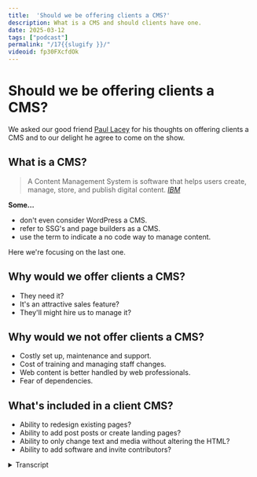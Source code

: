 ```yaml
---
title:  'Should we be offering clients a CMS?'
description: What is a CMS and should clients have one.
date: 2025-03-12
tags: ["podcast"]
permalink: "/17{{slugify }}/"
videoid: fp30FXcfdOk
---
```


 # Should we be offering clients a CMS?

We asked our good friend [Paul Lacey](https://paullacey.digital/) for his thoughts on offering clients a CMS and to our delight he agree to come on the show.

## What is a CMS?

<blockquote>A Content Management System is software that helps users create, manage, store, and publish digital content.
<cite><a href="https://www.ibm.com/think/topics/content-management-system">IBM</a> </cite> </blockquote>

**Some...**

 - don't even consider WordPress a CMS.
 - refer to SSG's and page builders as a CMS.
 - use the term to indicate a no code way to manage content.

Here we're focusing on the last one.


 ##  Why would we offer clients a CMS?

 - They need it?
 - It's an attractive sales feature?
 - They'll might hire us to manage it?

  ##  Why would we not offer clients a CMS?

  - Costly set up, maintenance and support.
  - Cost of training and managing staff changes. 
  - Web content is better handled by web professionals.
  - Fear of dependencies.
  

  ## What's included in a client CMS?

  - Ability to redesign existing pages?
  - Ability to add post posts or create landing pages?
  - Ability to only change text and media without altering the HTML?
  - Ability to add software and invite contributors?

  <details> 
<summary> Transcript</summary>


[00:00:06] **Nathan Wrigley:** Hello there and welcome to the No Script Show. After a couple of YouTube only episodes, we are back with an audio chat.

And for those of you who are watching the video version, you will see that we've got the first ever guest for this show. And it's Paul Lacey. Paul is a good friend of ours from the world of WordPress. He is a UK designer with experience working with agencies and will be able to help us with today's topic.

And that topic is, should we be offering clients, a CMS. A CMS, of course stands for Content Management System. Paul, thanks for joining us. How you doing? I'm doing 

[00:00:39] **Paul Lacey:** good, thank you. I'm not sure if I'm gonna help that much though. 'cause I'm probably more confused than the two of you. Oh, I think that's gonna be hard, Tom, but you, yeah, but you're right.

I do live in the world where this is. This is all going on as such. So I'm in the trenches with WordPress and CMSs and agencies and clients and all that sort of stuff, but I'm utterly confused about it all at the same time about where it's going and AI and should we be doing this? I'm definitely aware that we're, that, I mean think actually, I dunno if you know this, but yesterday was the an, the 25th anniversary of the.com boom collapse, when the stock market, collapsed and stuff.

and then obviously we've rebuilt the web from there, but I think we've still probably. Started off with some extremely bad habits compared to how the web started and, here we are 25 years later in another existential crisis. 

[00:01:40] **Nathan Wrigley:** Yeah, there certainly gonna be a lot to talk about. I should, before we get stuck into it though, firstly introduce David.

How are you doing, David? Yeah, I'm good. 

[00:01:48] **David Waumsley:** I'll just come in and say why Paul is here because I was asking Paul because we know with the, history of the kind of episodes we've done here, I've, we've all worked in WordPress and we still use WordPress, but I've recently been trying to play around with static site generators and with WordPress you get this content management system anyway, so why not offer it to clients?

So I, hit a bit of a dilemma because now I started to play with a static site generator. If I wanna offer that same thing to clients, I have to add in. So it's really made me question again whether I need to. Going forward for my clients or not. So really that's why I went to Paul, because I know he is really looking after more clients than me and has more experience, particularly with the kind of agencies I'm thinking, should I just drop that all together with the CMSs for me, even though I was a big fan and it's created a lot of work for me, I'm actually thinking it would be extra work now.

So I, that was really how you came into it. It's a, an elaborate ruse really to get you on the show, Paul, but, so I'm pleased it works, 

[00:02:57] **Nathan Wrigley:** yeah. Okay. So yeah, that's great. Paul, just give us a quick bio actually that would be quite useful. Just tell us what you're doing currently, even though it might not necessarily overlap with what you're gonna talk about.

Maybe you're in a transition period or something like that, but what are you doing right now? What kind of work do you largely have? 

[00:03:13] **Paul Lacey:** Yeah, I'm probably a relatively typical, Fairly experienced web consultant, working mostly with WordPress, and I used to have an agency, a small one, like five people or something like that.

But I'm now just me prefer it like that. And probably my balance of skills is I'm a jack of all trades as such that I'll do design work, I'll do development work, I'll do consultancy. I don't do any of the marketing stuff. So none of the SEO, none of the pay per click, none of that sort of stuff.

So I'm all about creating the website. that's where I come in. And then in terms of my balance of what my work is, I probably, if I break it down by income percentage, for instance, I would say that half of my income is looking after. Around 60 or 70 websites on WordPress care plans and just being like a janitor or a gardener, picking out the weeds for those websites as such.

I'd say then another quar, another quarter would be, retainers working for a couple of, different companies. One of them is, beaver Builder, so I help them with design work and some of that sort of stuff. And then probably the final quarter is what would've been my a hundred percent, let's say five years ago, or a bit more, which is, a client comes along and wants a website and then you take them through and they come to you and you are apparently the answer to that.

So then you say, okay, and then, and they give you money and you make website, and then there's some kind of process that happens in between that is probably completely different depending on who's doing it and whether it's an agency or freelancer. What kind of things that agency or freelancer thinks about at the time?

as for me, I'm probably just trying to meet clients where they're at and trying to help guide them. And if I can see that they're completely delusional, then I'll just walk away before the project starts. If I can see that they're open to, and that, that they, what they want to do is communicate their brand and their product or whatever it might be.

Then I know I can help them. And I know that it's probably never gonna be perfect because there's so many different variables, but I'll do my best to take them from where they think they want to go and tweak them a little bit as we go along. So I think I'm, o I'm quite good. I think at what I do, I'm not the best.

but I've, my heart's in the right place and I've got some skills, so that's probably where I'm at. 

[00:05:51] **Nathan Wrigley:** Nice. Yeah, this entire podcast really is aimed at the building bit. We don't get into the marketing or the pay click or any of that stuff. It's all about the, pixels on the page, the HTML, the CSS, the JavaScript, and and interestingly, largely moving away from A CMS.

So this is an interesting conversation. I guess maybe we should start with the whole, what even is a CMS. that's obviously a moving target because what was true 10 years ago obviously isn't true today. But can I just throw that question out there and let's just see if we can define what a CMS is?

should we, I don't know. Should I go David first? What do you think? I was just wondering if you should bring up our 

[00:06:29] **David Waumsley:** show notes here. 'cause we've got a, an existing definition on here and I can read that out, which is according to IBM, and this is similar to other definitions. A content management system is software that helps users create, manage, store, and publish digital content.

Now, under that definition, I'd probably call my computer or even my mobile, A CMS, because, it can help me do all those things. That's true. I think, and I've put some things down on the show notes here, is that. Perhaps it depends on the context, which we're CMS. So I've put a note here that some don't even consider WordPress A CMS because of how, they might compare it to other CMSs that give you more outta the box choices with your custom fields.

Some refer to the thing that I've been moving to, which is a static site generator levity in my case, or page builders as a CMS, which I guess they are, under the definition. And I think the one we're using today, which is what we're focusing on because we've become responsible for it, is, using it to indicate a no code, way to manage content.

Something that we might give to clients. 

[00:07:50] **Nathan Wrigley:** yeah. Okay. Anything to add to that, Paul? 

[00:07:54] **Paul Lacey:** yeah, I think that's a good definition. Just, it's just, you can see that. How CMS is, especially this, if we just say a word, a website, CMS, if we narrow it down to that, how there's been so many different iterations o of that over the last 20 years and you can find a problem with every different concept of how that was done.

It's funny because you can look back and see how certain things were done, let's say 10 years ago in something like WordPress and think there's such good aspects of that, but the way that you had to build it was clunky. So that, so it seems that, the focus with the CMS should be content, but in the last 20 years it's been the CMS is there, but the focus is on code, or the focus is on accessibility, or the focus is on speed, or the focus becomes on design, which is probably where we're at now, where there's too much of a design layer in mixed in with it, which is where we're the problems.

[00:08:53] **David Waumsley:** Can I ask you a question? Just at the start of this. So if you were starting afresh now, in a way, which is what I'm doing now, do you think you would be, if it wasn't already there in WordPress, do you think you would be offering clients A CMS just off the top of your head? 

[00:09:11] **Paul Lacey:** so I guess if you could, the question to me, first of all, I'd be a plumber instead.

good answer. So if you remove the financial aspect, the financial pressure, yeah. Because essentially we are where we are with how, what people want as such. So if I was looking at what people want and I needed to make hay while the sun's shining, then I would probably do something similar to what I was doing now, if, I was looking ahead, I.

I would be focusing much more on the UX side of things, the more human side of things. And I'd be also probably looking at which sectors are, rocky at the moment. So I would, I know what you've been doing, David with, static site generations. I really envious that you are able to do that.

And I do feel stuck in WordPress. I'm institutionalized into WordPress, so if I could remove all the baggage, then I would want to reevaluate everything. And I may well come back to WordPress, but probably not for everything. And I would probably be able to, look at it as a tool that did a particular job very well in the right hands.

but it's definitely hugely problematic. And, the static site generators. To me, it feels like what WordPress was like before page builders without a database, with a CF page builder type scenario and stuff like that. That's what I've seen from systems like, sta I think it's called.

I'm not sure about the one that you use, the 11 t. Yeah. And, but yeah, no, I would, I want to do things differently actually. I do want to do things differently now, but it's so difficult to get out of lane. Yeah. Because there is a constant flow of, and the demand is to do things the way that everybody else is doing them.

That's what the clients seem to want as well. Yeah. 

[00:11:18] **Nathan Wrigley:** But also, you've probably got a heritage of SEO and what have you and You paint yourself into a bit of a corner, don't you, with all of these things. Yeah. And you're not always in 

[00:11:26] **Paul Lacey:** the driving seat as well. so being a website builder.

This isn't if you're a builder or a plumber or a, going back to that sort of trade or an electrician or sparky as they would be called. the plumber comes along and, or the, sparky, the electrician comes along and will point out issues that is wrong with your house that you, that a different person needs to solve, but they'll just tell you about it.

Whereas, a builder of a house tends to hire all of those people and pull 'em all together and they're running the show as such. So I find myself a lot of the time in the, I'm, I wasn't at the beginning of the conversation. I'm brought in and I just need to do the thing that I'm being told to do and then leave, and that's me done sort of thing.

So it's nice when you're not in that situation and you are leading, somebody comes to you and they're, ready for a clean slate. They say nothing has worked. And you can say, we do need marketing people, but I can definitely help you get this framework right from the beginning. But I find that to be a rarer, thing.

And I think that a lot of those people who have that good intent as a client get guled up by a bad agency. So that's the big problem for me. I think these are just tools that are being completely misused and corrupted. yeah. 

[00:12:49] **Nathan Wrigley:** Can I just interject a couple of things? So the first thing is, your, point Paul, about being slightly jealous of David.

I think David's managed to unlock some sort of creative future in which he's not constrained by A CMS. And it doesn't matter which CMS you're using, it brings constraints. It's, it's got benefits on the one hand and it's got constraints on the other. And WordPress, just like anything else, will paint you into a corner in certain respects.

And David's painting himself in the pixels on a page. Aspect of it. he can put anything anywhere and be led by, Figma can be his best friend. He doesn't have to worry about, what it will show. He can build that. But also, David, could you just scroll back up a little bit? I want to just address something inside the CMS thing, which I think we missed, which is the, helps users and I think that's, we'll come onto it in a minute, why we would use a CMS, but I think that's one of the big things about it, about using a CMS.

It's not the managing and storing of data. 'cause they all do that. They'll all store images, they'll store text, they'll lay out, with some templating engine, how it looks. But for me. The user bit is the crucial bit. It's the fact that it comes with all of that built in the authentication layer, the multi users, the permissions and all of that.

I think that's one of the crucial bits that kind of o often gets lost. And certainly on this show we ne we never talk about that 'cause we're all about the pixels on the page. But that's one of the nice things that WordPress brings out the box. Soon as you've installed it, you've got not the best implementation, but you've got a fairly decent implementation of users and permissions and roles and all of that kind of stuff.

So I just wanted to mention that. So with that being said, shall I, move us onto the next thing? So we've, I think we've explored what A CMS is. We've all stated our, case there. And then the next question that we were gonna raise was, why would we even offer it? And I think I've maybe just opened the door with that a little bit, talking about, Clients can log in. we're all familiar with that. Ev every client on earth has used some sort of social network where you go to a login page, you type in your password and username, and you can publish content in that way. And we're all familiar with that and we can share it and, all of that kind of stuff.

So maybe that's one of the reasons, is that, yeah, I mean 

[00:15:01] **David Waumsley:** it's, whether they need it or not. And I guess this is the question I've been asking a lot. I gave it because I needed it personally to manage the content, to create the site as the person building the site and then offering that over to clients is the bit because.

I know all the bad things that can go wrong. The client, if you've set it up in the wrong way, the client can go and break things that can spoil your pay speed. SEO, responsiveness, accessibility can all get out the window. If you set this up wrong. They can even create security risks. They can even run off with something that's yours, like your licenses and a, WordPress set up and take it or invite other people in.

So I know all the things here. So it gets me back to that question, we'd offer it because they need it and yeah. I've been trying to think out with, most of my clients have come to the conclusion, the ones that I presently got, that not many of them actually need it. If I could offer that service to do the updates on their behalf, that would be a better situation from my experience.

But Paul, you've got wider experience than me with different people, so you might be able to come in with some kind of ideas where people really do need it, 

[00:16:12] **Paul Lacey:** Yeah. you're right. You're absolutely right that there's. Like a question, does somebody need it or not? And some of the clients that you've got, you've right to assume that they don't and that, the, you're like a personal trainer nutritionist for them.

And you're, making sure that their online presence is healthy and you've identified that it can live in this kind of sphere where they don't, need that as such. And I think there's always gonna be a, segment of the market where that's the right thing. And the fact that those, if people like yourself can find those clients and give them that correct solution, means that you're probably saving them like from the next website failure that they were gonna have in WordPress, but let's say WordPress or something like that, because they didn't need it, and you guided them in the right direction.

I think why would we offer a CMS, so first of all, I think, If we just get rid of like a whole load of market segments in one quick moment, massive blue chip companies will need to manage content. So they have to have CMS, they've got, intranets and gigantic websites and multiple people managing stuff.

And then you've got a news website like the BBC that clearly needs A-C-A-C-M-S because you've got journalists and content creators just publishing content there. And then I think you've got the segment that we're probably all focused on, really, which is the SME small to medium enterprise or SMB, small to medium business, which typical businesses, I don't know, let's say anything between one and 200 members of staff, let's say is a, might come into that.

And that is probably where 90% or more of our clients have come from. they're also the. The clients who are under the most threat, I think, from both sides. So they're under threat from, let's say you've got a company with a hundred people. You are under threat from market disruptors with a, team of five from one side who are extremely agile.

Then you also are under threat from the massive corporations who are looking at that. You've got, you are making some money and they wanna make that money instead of you. Why? Why should you make that money? They can do it. And so what I wouldn't really want for that SEC sector who are already under threat as such would be to Have a situation where they can't communicate anymore. Whereas the Agile people can, because they can hire you David, for instance. 

and just have you doing their website for them. And then the big corporates, they can spend whatever they like and have huge teams. And then the people in the middle are becoming less agile on the one side and on the other side, they're less able to communicate without CMS.

So to me, kinda and, it, the problem is it's just been done so badly for that sector. I feel sorry for that sector that, agencies, especially agencies. 'cause I see a lot of agencies and I see it, I, and I'll, talk about this in a minute, just the trend of. Dumbing down what the agency is offering and hiring, very young untrained people who are full of energy, but they are just trying to pay for their car insurance while they're living with their parents still.

And they'll do anything 'cause they need that money. But I think that, those SMBs and SMEs in the middle, those are the people who are struggling the most probably to be unique and get their voice out. And the CMS is a way that they can do that on the internet, on the web. 

So that's why they need it.

The problem is, I think, as I say, the way that most of, the way that I'm seeing it implemented by agencies and freelancers is super problematic. And then also you get the other side that those SMEs often have kind of dictatorial type CEOs or. Heads of departments who are, even if they got the right person to hire, they decide that they're gonna power trip that person or that agency and just get them to magpie or copy something that they've seen one of their competitors do.

So you have all these terrible forces working against the SMEs, I think. And so I dunno where we go from there, but I think that's why I think they need them because you can't, if you take it away from them, then you've taken away the opportunity for them to do it. So really I would prefer that they have a CMS, but the entire sector becomes better educated on what, how they should be using that tool.

Because a tool like WordPress is a design tool and a CMS now. So it's both, and a lead capture tool. It's doing everything and, that's probably where the problem is that I. The, you have lots of smaller agencies as well offering cheap solutions and lying about what the result of using these cheap solutions is gonna be.

So there's, I think it's, I don't really like the term disinformation, but I think there's, it's, we're full, of that, that in this sector. Yeah. That's a big problem. 

[00:21:34] **Nathan Wrigley:** David, can I ask, because you've obviously stepped away from doing a CMS, what are the things that you, that, that have be called your calling into question?

So we're not moving on to why not to offer, but it's somewhere in between. what are the things that you, have questioned more recently about the need for A CMS? 'cause I know in my case, a lot of the use of A CMS was really. Came down to my convenience. It was a tool that I understood. I could implement it with one click of a button.

there's hosting companies that you just press one button and look, there's WordPress. We had amazing tools like, page builders and things, which allowed me to just forget about HDML and CSS and become de-skilled in that way. plugins that whole architecture plugins, that meant that, if it's been, if it can, be done, probably somebody's done it and I didn't have to worry about that.

why, are you dissuaded recently? So it's not the what, why do we not offer it? But just what are the things that you've called into Question. 

[00:22:33] **David Waumsley:** it's, with a lot of my clients, I've never really thought about the process of when the people who are updating the content themselves on their own, that staff changes.

And there's usually nothing in place for when that happens. So you might train somebody for the first time to manage their own CMS. But as Paul was talking, I think I need to throw this in. It reminded me that. When I'm saying, not offering clients, a CMS, what's the reason why we might offer it?

In effect, I still am offering them a CMS. So the recent site I've done is You are the cms. Yeah. but yes, but actually 11 T has been the cms, which is replicating what I would've done in WordPress for a blog. So I have content managed the, layout of their content in an easy way. They've got it.

The only difference in this case is I haven't given them access to it. You're the gatekeeper in a No. so in a way, my, my own question is a bit of a silly one because effectively I have given the clients a CMS. What I haven't done is offer them a no code way to interact with it. 

[00:23:46] **Nathan Wrigley:** There's no URL where they can log in.

It's more sending David an email with the new content that we want to be. Yeah. So I 

[00:23:52] **David Waumsley:** have to update it, which is, so yeah, my, I, guess my concern, which I'll, I mean I did put some bullet points in here is, but that if you are trying to set up a CMS is that, it can be, WordPress makes this easy.

It can be costly to set up, and then you have to maintain the thing, which is an extra cost and you have to support it. You have to make sure that it's updated and secure. And then the issue that I've run into before is the kind of extra cost in training somebody to be able to use the CMS that you've set up, assuming that we're setting it up for them to use in a sort of no code way, and then manage those staff changes.

And that, this big argument that I've seen a lot in the WordPress space recently, which is seems ironic to me, is that argument that is well. you shouldn't be giving clients any access to WordPress. That's for you to do. You use it for this one? This would only be handled by web professionals.

Anything going on the web needs somebody who's trained to understand SEO, the consequences of it to know. And I do think, there is, there's that fear of dependencies is a reason why not to offer it. You're dependent on the CMS that you've set up. If you can do it yourself manually, but, 

[00:25:06] **Nathan Wrigley:** Yeah, that's definitely a hot topic at the moment, isn't it? The idea of becoming a professional again, because I wonder if people feel their cake is being eaten by the platform itself, if it's so easy to use. Why do we need a professional? I, what you've done in gatekeeping, your access in that you've inoculated yourself from the, the clients basically, they're either gonna move away from you or keep going with you, and there's much less, we can do this blog post ourselves.

We can, add a page here and a page there and what have you. Everything has to go through you. So I think, I know that you are not doing it for those cynical reasons, but I think there is something quite neat about that model. I think it's quite nice. 

[00:25:47] **David Waumsley:** Yeah, it's a, it's one that I've still got to test that and that really, because what I've had to do is, I've had to say in the same way that Paul has already said like 50% of his kind of income is through managing and hosting ing after these things.

That was really, that was going to be my passive income. It didn't turn out to be quite so passive 'cause you had to keep updating it all the time. Now what I'm trying to do is, a way of avoid is, some of the issues I have by giving the client a code free access to the website is to say, okay, I still need the retainer.

You still need me to be around. so what I'm gonna do is charge you pretty much the same as what I did if it was WordPress. I don't have to do the security and the updates that went with it. I don't have to pay the same for the hosted. So what I'm going to supplement that with is the fact that I will do your updates as part of that.

So I will go put the code up when you need those updates. But it's untested at the moment because I don't know. I don't know if somebody might just see that as a way of abusing it, and every day they want a new update on their website because I've offered this as part of their yearly package. 

[00:26:55] **Nathan Wrigley:** It's interesting.

the honest truth from my experience anyway was that most clients that wanted a blog or some kind of functionality like that basically wanted it on paper only. they had this idea that they were gonna write this incredibly influential and powerful blog, and you go back two years later and there's the first post which was published exactly two years earlier, and then nothing got added in after that.

yeah. It's interesting. just on the last bullet point there, you've got under the, why would we not offer Clients to CMS? You've got fear of dependencies, and we spoke about this in a previous episode. My position was a little bit like, haven't you just swapped one set of dependencies for another though?

So instead of WordPress, you've got 11. Exactly. so you've not entirely, inoculated yourself against that, but it's definitely different. No, it's a different dependency 

[00:27:44] **David Waumsley:** in the sense that, Your dependency on something that's live and dynamic. Yeah. It means that your site can break. Yeah. Where when it's on a static, it's, already there.

So if 11 D disappears, actually the site isn't gonna, the site is still there. That's a good point. And you'll just have to replace it. So it's a site you have lessened your dependency, if you like, or, the impact of having a dependency. Yeah. 

[00:28:08] **Nathan Wrigley:** And it's a single dependency as well. Whereas WordPress tends to be a dependency itself and then a series of other dependencies called plugins, which you've obviously got to then maintain and what have you.

okay. Interesting trade offs. Are we ready to move on? Are we gonna move on to the, what's included in a client cs? yeah, that's, no, I think Paul wants to chime in. No, 

[00:28:29] **Paul Lacey:** it was just making me think. 'cause I, a lot of my clients in that last 25% of work that I do wear is.

Building websites for people are agencies, but I don't really have any clients anymore that are a design agency or a web agency. They tend to be a marketing agency. So the website will just be one part of a wider solution. But, so it's feels like where you put the gatekeeper as such.

'cause they tend to be the gatekeeper for their client and they are gatekeeping all aspects of the online stuff. the pay per click, the SEO, the website content, the blogging. So I'm thinking about one particular agency that I do a lot of stuff for, and they tend to roll out the same solution for this particular niche and they will write the blog posts for the client.

One or two of those clients wanna do it themselves, but it's rare actually. but they'll also be doing the SEO quite heavily. They'll also be doing, analytical things and. Putting kind of popups in different places and then creating sudden out of nowhere, webinar pages or sign up for a brochure pages.

They're constantly creating new landing pages. Not necessarily that they're doing it particularly like really well. For instance, a lot of the time, like for instance, if they gave me every, and I tend to hand over a, solution to them that they then do that. And I know that when I see them creating the landing pages, in my humble opinion, I could have done the landing pages that they tend to then go after I have left the scene much better than they have.

And that's probably, that's because they're not, they're doing everything. They're doing landing pages, SEO, all sorts of things, and they, just haven't read, Yakob, Nielsen's books for instance. They're literally straight out of college or apprenticeship. Yes. And they're just learning.

They're just doing what they're told as such, or copying other things that they've seen on the internet. but I, with how you are doing it, David, you become the gatekeeper as such. I know for a fact that wouldn't work with any of those clients unless there was some change to how it was done.

Because the changing of the content is, let's say just one quarter of the things that they're managing and they're doing SEO on the site, they're doing AdWords, they're creating, they're optimizing landing pages to get a better score on the pay per click so that the cost of the pay per click goes down.

There's so many different aspects that seem to be, going on a search with some of those, whereas I have other clients that would fit. the concept that you are talking about, David, really perfectly, I even have two clients that I've got in my mind that do the same thing. That one would be perfect for how you do it and one would be simply not work.

And that's simply because one of those clients has an internal marketing team. And they're cons and they're more sales focused, even though they essentially have the same product. The other client has the product but is more of an advocate for the concept of the product. And then so, for instance, I remember years ago Tesco is a, big supermarket and they started selling insurance.

I used to work for a dog magazine, online dog magazine at the time. This is going back over 20 years. And they wouldn't advertise in our dog magazine. they were more interested in writing an article for the dog magazine that just, I. Educated con people who had dogs that insurance was a good idea and then they were confident that people would find them as such.

And whereas the other client that I'm talking about that as the marketing person is getting ads here, doing landing pages here and, is just, and, they, and one of those people, pays me 75 pounds a month and the ever pays me 400 and the one who pays me 400 is the one that is doing more stuff themselves that needs me to help them.

Interesting. Whereas the other person who's paying 75 is. Paying for these problems as such, they're paying for the fact that the website is in WordPress and needs security patches and stuff like that. So that's in a way where I envy David's position and think, I wish I could have given them that solution, but I don't know how to do it.

[00:32:47] **David Waumsley:** Paul, what you said really, made me think again about the page. So I'm thinking about the pages in its entirety, but you've just made me realize that page could have different people who need to be involved in that page, say in the metadata for, for just the SEO or maybe even for adding in ads.

they need to add because they've got some sort of campaign. I haven't really thought about it. The thing that I. What's mostly thinking is that even when it comes to a blog post, which is a fairly easy thing to do in say something like WordPress, now as I've learned a little bit more about the Semantic web, there are lots of things that can go in that blog post that I would mark up better than the client because it's just not available to put things in the correct tags, say a blog quote to be in there and the citation under the site.

Those kind of things, even the way that you might, add in numbers or whether you'd use an ordered or a numbered list, all that kind of semantic stuff is stuff that I've taken care of. So really, you've made me think about, yeah, it probably wouldn't work even for some of my existing clients for me to say, okay, I'll do it all for you, because they will just need to be in two different 

[00:33:56] **Nathan Wrigley:** aspects of the same page.

Yeah, you've definitely honed down on a type of client that it works for though, haven't you? Yeah. So it definitely, it works in the scenario that you've described, but in the wider world, the scenario that Paul's describing, I don't know, SME or something like that. Yeah. It's not really up for negotiation, isn't it?

The, fact that it's David, I know. No. Okay. Interesting. 

[00:34:16] **Paul Lacey:** I think it might be solvable. it is just the, tide is so powerful with WordPress at the moment, I think. Yeah. And which might not be the case forever because I. It is WordPress is rather self emulating at the moment to a certain extent.

How, how much damage happens from what's going on with WordPress, is left to be decided as such. But, a few things. First of all, I think looking at the future, the way that I'm describing people want things to be done. I don't think that is actually sustainable. I don't think that will survive AI properly.

I don't think, I, don't mean like AI building websites. AI being the way that people inquire about information. And when instead of googling now, people will type something into an AI tool and then it will present almost like a custom made. Content, which includes bits of stuff from other people's websites and citations and videos and that sort of thing, and this kind of total mess of how, let's say agencies I find are doing it with WordPress where the, all the tools are in that one tool I don't think will survive because I don't think that semantically it's good enough.

And David, what you are talking about when you've got these blog posts and that you can properly on behalf of that client semantically structure that in the correct way. And let's say even tag on to regular editorial, semantically connected advert type things and marketing things that then get pulled in.

So if you are looking for a new bathroom designer or something, then yes it can then the AI tool in the future might go out and grab that information, about what you want. But it might also semantically know to pull along with it, these particular providers. That have correctly semantically described their tool outside of things like AdWords and Google AdWords and stuff like that.

And I think it is fixable because it's just a case of it's, let's say if we take SEO and doing meta tags and stuff like that, and David, you don't want to be doing that because some other SEO person is just constantly hassling you every day to change stuff. It surely is fixable that there is some kind of script, an external tool that just gets slotted into the header of the head tag of your static websites.

And he is able to do that as a kind of headless way of injecting a SEO stuff into pages. Yes. Yeah. I'm sure that's a thing. So I don't think that any of the things that are a concern in the way you are wanting to do it, David, is, not unsolvable. I think the biggest unsolvable part of it is this kind of, the direction of travel.

And but, I think we were talking earlier about just general society before the call about will, at some point everybody say we've had enough and we're pulling ourselves out of the matrix. And I think at some point having seen SME businesses getting, finding it harder and harder to succeed on the internet at some point.

that's gonna, that's gonna implode and get to a point where change is forced and people are saying, why isn't this working for us? We're going to an agency. They're telling us that this is how we should do it, and we are not getting the results we need. What are we doing wrong? And then slowly people will start, realizing that every aspect that, of the thing that this company wants to do online needs to be done much more professionally.

So the blog needs to be added professionally. The blog needs to have semantics. The SEO needs to have a proper strategy and that these things shouldn't be constrained by. They all have to live in WordPress or Jula, or Drupal. They different professionals who are all good at what they do, have their tool that isn't constrained to one platform.

I think that's where it has to be in the future. so I think, I wouldn't say. give up on what you're doing there because that's why I'm saying I'm envious that it feels like you are in the right direction. You're just, and I've always felt this way about you, David, that you've always been ahead of the curve, even though you won't perhaps think that you are, whether it's page builders, genesis in WordPress or something, you're always, ahead and being a thought leader on these things.

So when I see you talking about this stuff, it makes me think I need to listen to what you're saying because it'll probably be reality sooner than we know. 

[00:38:54] **David Waumsley:** so that's so kind. I'm sorry. I You're the right different 

[00:38:58] **Paul Lacey:** David. I was thinking of somebody else. Absolutely. I didn't recognize I was 

[00:39:01] **Nathan Wrigley:** questioning every word of that last paragraph.

Honest, but 

[00:39:04] **Paul Lacey:** you know what I'm saying. Yeah. you are thinking outside the box when people like me are stuck in the trenches and just trying to get some sleep and survive the next day and see whether, see where the direction of travel is, and then aligning myself to that and doing my best.

But you are thinking outside the box and you've dragged yourself out of that and saying, I, I'm now thinking intellectually about how this should be done. there's an aspect of your lifestyle that wants to contribute to that as well. But I think you are not constrained in the same way.

An agency with let's say 20 staff who's struggling to, pay the staff bill, they've forced themselves into bad practice. unfortunately, 

[00:39:47] **David Waumsley:** you said something that I thought was fascinating in that really, 'cause it just made me think, maybe I'm misreading it, but it sounded like you people needed a content management 'cause they needed to keep changing their content because they needed to appease Google and send more traffic to their site.

So you almost get into this cycle. Is that kind of a truth of it? They feel like they need to be constantly changing the content, perhaps more than they actually need to do. If they may be did less of that and did it better, it might be just as successful. 

[00:40:21] **Paul Lacey:** It's probably also a numbers game to a certain extent that yeah, there is just not enough people with the skills that you will now have to make all the websites that need to be made just in that one sector alone of SMEs, There just simply isn't the, knowledge and the training. So for the time being, the, while people still want to make a brochure site that is lead generating. the only way to meet that demand is to have people who are semi-skilled, yeah. Taking control of these tools like WordPress and pushing out solutions on mass and trying to make that be done cheaper.

So I wonder, it makes me wonder in the future that this problem gets solved with ai whereby we, where the, this current design layer that we've, I think we're stuck in, we have this design layer, which is page builders have en enabled everybody to be a designer. The products themselves tell the end users that they, Hey, you got this, you can do this, use our templates or, whatever.

And Then it creates like a false sense of security that this is all doable. And really, this, we're talking CMS content management system. So I think it has to go back some point to content being the important thing created semantically using, as little dependency, a small amount of security, problems as possible.

And that at some point you'll just use some kind of device to query the internet. And you will need to be able to define that probably through a professional who now is no longer just stuck moving pixels around the screen, but he's taking an equivalent of a blog post. And let's move that to a landing page.

Let's take a blog post and move that to a landing page, right? And say, okay, here's a landing page. here is my most important message. this is the priority of my landing page. And then you are guided through the process of ensuring that you create a semantically correct landing page.

That only has a certain way of presenting itself on the tool that you use to query the internet. So there isn't any more kind of, should we have a red button or a purple button or something like that? You put the brand JSO file into it. I don't want to talk, talk like I'm talking about Gutenberg here, there'd be like a brand js o file that these tools have, and then it'll be a case of semantically presenting your content to something that becomes, again, a content management system.

The only problem with that is it feels like we are then talking about tools that are created by Facebook and these gigantic, yeah. It's also, what we probably need in the future, ideally, which is what I imagine that the W three C will be moving or advocating for would be tools that allow you to create.

Content that is static and security doesn't, isn't a problem. But somehow that we are encouraged to create this semantic content without the big corporations being the gate, the gatekeepers to that. But the AI tools that are controlled by the gatekeepers and the big corporations are able to query us and whoever does it best, whoever presents their content, whoever manages their content best, ends up being at the top of the ai.

Queries getting presented to people with products and stuff like that. So I think, content, they say content is king, don't they? And I think that's, we've lost sight of that. I think most, a lot of my clients have totally lost sight of that. It's just, I would class it as chaos. It's king chaos.

It's chaos. and you just sit and look at it and think, this doesn't feel like how we should be doing it. 

[00:44:13] **David Waumsley:** Can I just ask you, 'cause I put some notes on here, which just, I'll just read through them quickly, those listening to it, which is, what's included in, client CMS is that the ability, as you were mentioning before, to redesign existing pages with say, a page builder, which you've got that option now.

Is it just the ability to add blog posts and perhaps create a landing page? Is it only to be able to change text and media without altering any of the html? So you're Actually really nailing that down as you were talking about, And also do we give them access to, they can add in their own software, plugins in the case of, a WordPress or even change the theme or invite extra contributors without it say we're managing it.

That could be a quite a concern if they're allowed to just invite anybody in. And you don't, you haven't vetted them to 

[00:45:01] **Paul Lacey:** Oh, that, that's another part of the KSIC all the time. Yeah, totally.

[00:45:08] **David Waumsley:** Yeah, I, that's my experience. it's quite limited with people who might invite, generally I'm dealing with the business owner directly, but, there are certainly plenty of clients I've had and almost anyone who's got a larger organization, I, I'm suddenly getting an email saying, we've got this new user in the WordPress site that I'm still managing, and I think I, I've given all these people an admin access so they can give them an admin access.

Yeah. I dunno what that means. Yeah. It's quite a scary thing for me. 

[00:45:38] **Nathan Wrigley:** Yeah. Okay. I, how do we feel we're doing in terms of time? I guess in order for this podcast to come to an end, we need to draw a line at some point. Is there any points on that, document that we're looking at, if you're watching it on YouTube that we haven't yet covered off?

Or is there something that we ought to discuss before we wrap it up? 

[00:46:00] **Paul Lacey:** I've only got one, one thing that's on my mind, and that's probably like what I'm scared about and what I'm optimistic about. So I'm scared for my own job in the future with AI and all that sort of stuff. I'm scared for that sector.

I'm talking about the SME sector because without them I probably don't have a job. that's my, that's the source of my, pipeline as such, whether it's direct or through agencies and stuff like that. So that's, what makes me nervous. And I wasn't nervous five years ago, but, I see the tools that are out now and I, dunno if I'm nervous because I just can't see what the future is.

But the thing I am optimistic about is that I do think that, that AI will solve a lot of the poor, poor skills in the industry or the bad advice, those sort of things. I think it will. I think that you will need professionals who are more like a orchestra conductor kind of thing. Oh, interesting.

And, like a technologist as such, and, which is what I did at university. My, my university course trained us to be technological managers of anything, whether it was sustainable energy or websites. I went into website stuff. Some of my friends went into different things. But essentially it's understanding where things are going and then being, a, an advisor and a, kind of guiding light for the people who are downstream of what's happening as such.

I'm exci, I'm excited about a much more semantic web. I'm excited about, getting some of the churn and burn, mindset out of the industry as well. But yeah, I'm definitely nervous for my own, wellbeing. What I'm hoping is that I can. What I've always done is, tweak what I do every daily and yearly as such and, see what's coming.

The only problem I have right now, which I've never really had before to this extent, is I really do not know what the future looks like. I, don't just mean, nuclear war, there's that obviously as well, but I, honestly can't fully understand where the web is going. One day I wake up and I think I've solved it.

The next day I'll wake up and I've had a terrible dream about it and everything. I'm completely irrelevant. It doesn't matter, I can just, I guess I can retrain as a plumber, but, as, I'm saying. Those are my fears and, my hopes and fears as such. 

[00:48:39] **Nathan Wrigley:** I think it's a really interesting time.

I think confused. I think everything's been, yeah, everything's been driven by humans and they're such measurable things. Although on mass we can be innovative. The pace of change has been fairly pedestrian. you can, predict largely what's gonna happen in the next year. I think now in this era of reliance on, let's just call it ai, basically you speak to a machine and it gives you something back.

I do think we're in for some seismic change. And also all of us are on the on the, one side of life, let's put it that way. We're no longer spring chickens are we, so we have that against it. Probably a good thing. We don't have to 

[00:49:16] **Paul Lacey:** be here for the apocalypse of the That's right. we, 

[00:49:19] **Nathan Wrigley:** bring a different level of experience, but at the same time, we also don't have that sort of vim and vigor that the, Utes do.

And now that I've said the word Utes, I think we should probably draw this episode to a close. yeah. do you know, can I just throw in something at the end there? Of course. Just to follow on from Paul, because, I think all the things that you said about me kindly apply to you. It's just about questioning and, it takes me full circle with this whole thing that we're doing with the No Script show.

[00:49:48] **David Waumsley:** We started with a vision of the future for web design that we borrowed from The Talk by Jen Simmons on Intrinsic Design. And I think this is having a big impact. And for those people who like the craftsmanship of web designs, it's a big change because we're going from this period where web design has always been about copying what print design did, and then the tools came in to allow us not even to have to deal with the web material.

We didn't need to know HD ML and CSS and how browsers worked. And I think what's. Now happening, and that's this movement which has started this show, is the fact that we're moving towards this period where we do need to understand the web. The semantics are important. We actually exclude a whole bunch of people who can't see the web and the web is going on.

More devices that we get back to the craftsmanship of understanding how the web works and get into HT ML than CSS are fresh because it's more powerful and more flexible. Than the tools that we previously had. So I think there's a, my optimism is that changing role, this move to the web being on everything for everybody.

And I think that's a new audience. It can meet people who previously couldn't access the web in the way that we want them to do, which is similar to print. So yeah, that's how I tied this up. really agree with that. Yeah. 

[00:51:09] **Nathan Wrigley:** Yeah. I'm gonna just throw a sort of spanner in the works a little bit there and say that I, have no idea that even websites will be a thing because I, can see a future where the device is just completely just built in order to service you as an individual.

And you'll talk to it and it will talk back to you and, when was the last time you sat with somebody that you know closely and per perused together a magazine. you just don't do that thing. You have a conversation. Can you recommend a plumber? Yeah. What's their name? Oh, his name's Pete.

What's his number? Okay, there's the number off you go, talk to Pete. That kind of thing. I don't know, I'm not entirely sure that the HTML, the CSS, the static screen that we all sit down to, or the thing that we hold in our hand, I'm not sure that's even gonna be the divis of choice.

and when I say I'm not sure, I literally don't know. I'm not prophesying that I have some insight. It's that I just don't know that the flat rectangle that we hold or the flat screen that we stare at, or the TV or whatever it may be, I, don't even know that's gonna be the medium that we consume.

the, yes, Pete future. Pete needs 

[00:52:20] **David Waumsley:** Pete, he's getting word of mouth, but he needs this C-S-S-H-T-M-L unit, which can go out to the hold of the web in different forms. So he needs us. 

[00:52:31] **Nathan Wrigley:** I'll talk to Pete urgently and, can I add one thing? What you said, Nathan? Yeah. 

[00:52:36] **Paul Lacey:** Because I, honestly, one day I wake up and I'm like, we don't need web websites anymore whatsoever.

And then the next day, of course, we need web websites, but I'm wondering if you know what a website just becomes is, because essentially if you look at X ML and HML, it's structured content. At the end of the day, it's essentially a static database. So I can't see a situation where we don't need a static database of information online.

And it just so happens that the way that tends to be presented, and I can't see, I can't see how it won't ever be presented in this way, is through HTML and websites. I just think we'll just go back to what the web started as, but with structured content, and we will still need some presentation layer to it.

I just think that the, this kind of very designed website, I. Concept that we're, we know at the moment will start giving way to this kind of flat database of information structured with HML and XML, with a presentation layer of JS and CSS, so it makes me wonder what point of JavaScripts will be in the future other than, Creating applications that query things. I can't, it makes you think j JavaScript will be a pointless thing to have on a website because it just needs to be flat information. What's the point in moving things around? So that's where I think the websites won't disappear. They just, we might just not go to them as much.

They might be just pushed to us, but the data is still coming from Yeah. So it's 

[00:54:09] **Nathan Wrigley:** more like a repository of data which is presented based upon the thing that you are holding, which is what a content management 

[00:54:14] **Paul Lacey:** system is for. Yeah. Yeah. And our, 

[00:54:18] **David Waumsley:** job as designers is to make that this static content is presentable.

We, we give the browser instructions to how to present it to a growing range of different devices. and that job will always be good point with us. And because we'll always need to, as that changes, new devices come on. And as we need to communicate in different ways with each other, I think there's a good future for, I think it's the best time actually at the moment for 

People who are web designers. 

[00:54:47] **Nathan Wrigley:** Yeah, I love these conversations where we get into the more sort of philosophical side of things. It's really interesting, gazing into the future and just pontificating what it might be. Of course. Who knows? Maybe we'll turn out to have, yeah. I think anybody who 

[00:55:00] **Paul Lacey:** tells you what the future's gonna be doesn't clearly know all the variables.

[00:55:04] **Nathan Wrigley:** Perhaps we'll all be shoveling coals into steam. We'll find out. We'll find out. Yeah. Yeah. on that bombshell, we'll wrap this episode up. It just remains for me to obviously say a great big thank you to, to Paul Lacey for joining us today. Who knows, maybe this will be the first of many appearances, but really nice to get your insight into all of that.

Obviously, David's with me every single time. thank you to David as well. Paul. Just before we go, where can people. Get in touch with you, find you, 

[00:55:32] **Paul Lacey:** please don't. But if you really must, then you can go to Paul Lacey Digital. and also guys, it's just been so nice to reconnect. Do you know the, the first ever podcast I did before I was in my podcasting days was with you guys and, so to, to have, years and years of not doing it and then coming back and it's, you two is just the best, Aw, I wouldn't wanna do it with anybody else. That's so nice. 

[00:55:56] **Nathan Wrigley:** Thank you so much. Okay. We'll be back with another episode at some point in the near future. Until then, stay safe. See you soon. Bye-Bye.


  </details> 